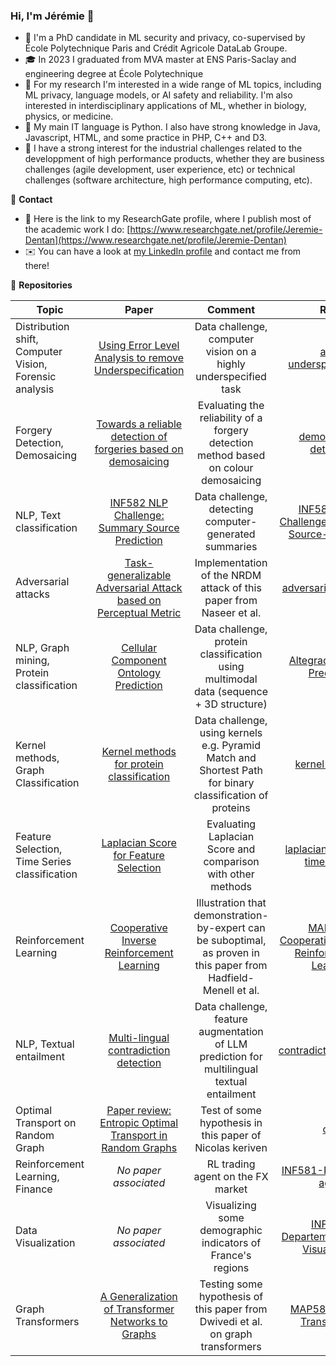 ### Hi, I'm Jérémie 👋

- 📝 I'm a PhD candidate in ML security and privacy, co-supervised by École Polytechnique Paris and Crédit Agricole DataLab Groupe.
- 🎓 In 2023 I graduated from MVA master at ENS Paris-Saclay and engineering degree at École Polytechnique
- 🔭 For my research I'm interested in a wide range of ML topics, including ML privacy, language models, or AI safety and reliability. I'm also interested in interdisciplinary applications of ML, whether in biology, physics, or medicine.
- 🐍 My main IT language is Python. I also have strong knowledge in Java, Javascript, HTML, and some practice in PHP, C++ and D3.
- 🚀 I have a strong interest for the industrial challenges related to the developpment of high performance products, whether they are business challenges (agile development, user experience, etc) or technical challenges (software architecture, high performance computing, etc).

💬 **Contact**

- 📖 Here is the link to my ResearchGate profile, where I publish most of the academic work I do: [https://www.researchgate.net/profile/Jeremie-Dentan](https://www.researchgate.net/profile/Jeremie-Dentan)
- ✉️ You can have a look at [my LinkedIn profile](https://www.linkedin.com/in/jeremiedentan/) and contact me from there!

🌱 **Repositories**

|Topic|Paper|Comment|Repo|
|---|:---:|:---:|:---:|
Distribution shift, Computer Vision, Forensic analysis|[Using Error Level Analysis to remove Underspecification](http://dx.doi.org/10.13140/RG.2.2.25127.21925)|Data challenge, computer vision on a highly underspecified task|[age-underspecification](https://github.com/DentanJeremie/age-underspecification)
Forgery Detection, Demosaicing|[Towards a reliable detection of forgeries based on demosaicing](http://dx.doi.org/10.13140/RG.2.2.17584.02568)|Evaluating the reliability of a forgery detection method based on colour demosaicing|[demosaicing-detection](https://github.com/DentanJeremie/demosaicing-detection)
NLP, Text classification|[INF582 NLP Challenge: Summary Source Prediction](http://dx.doi.org/10.13140/RG.2.2.20076.85125)|Data challenge, detecting computer-generated summaries|[INF582-NLP-Challenge-Summary-Source-Prediction](https://github.com/DentanJeremie/INF582-NLP-Challenge-Summary-Source-Prediction)
Adversarial attacks|[Task-generalizable Adversarial Attack based on Perceptual Metric](https://arxiv.org/abs/1811.09020)|Implementation of the NRDM attack of this paper from Naseer et al.|[adversarialTransferts](https://github.com/DentanJeremie/adversarialTransferts)
NLP, Graph mining, Protein classification|[Cellular Component Ontology Prediction](http://dx.doi.org/10.13140/RG.2.2.11688.24321)|Data challenge, protein classification using multimodal data (sequence + 3D structure)|[Altegrad-Protein-Prediction](https://github.com/DentanJeremie/Altegrad-Protein-Prediction)
Kernel methods, Graph Classification|[Kernel methods for protein classification](https://www.researchgate.net/publication/369913644_Kernel_methods_for_protein_classification)|Data challenge, using kernels e.g. Pyramid Match and Shortest Path for binary classification of proteins|[kernel-proteins](https://github.com/DentanJeremie/kernel-proteins)
Feature Selection, Time Series classification|[Laplacian Score for Feature Selection](https://proceedings.neurips.cc/paper_files/paper/2005/file/b5b03f06271f8917685d14cea7c6c50a-Paper.pdf)|Evaluating Laplacian Score and comparison with other methods|[laplacian-score-4-time-series](https://github.com/decarpentierg/laplacian-score-4-time-series)
Reinforcement Learning|[Cooperative Inverse Reinforcement Learning](https://arxiv.org/abs/1606.03137)|Illustration that demonstration-by-expert can be suboptimal, as proven in this paper from Hadfield-Menell et al.|[MAP578-Cooperative-Inverse-Reinforcement-Learning](https://github.com/DentanJeremie/MAP578-Cooperative-Inverse-Reinforcement-Learning)
NLP, Textual entailment|[Multi-lingual contradiction detection](http://dx.doi.org/10.13140/RG.2.2.15043.68649)|Data challenge, feature augmentation of LLM prediction for multilingual textual entailment|[contradictionDetection](https://github.com/DentanJeremie/contradictionDetection)
Optimal Transport on Random Graph|[Paper review: Entropic Optimal Transport in Random Graphs](http://dx.doi.org/10.13140/RG.2.2.21754.57285)|Test of some hypothesis in this paper of Nicolas keriven|[otrg](https://github.com/DentanJeremie/otrg)
Reinforcement Learning, Finance|*No paper associated*|RL trading agent on the FX market|[INF581-RL-Trading-agent](https://github.com/DentanJeremie/INF581-RL-Trading-agent)
Data Visualization|*No paper associated*|Visualizing some demographic indicators of France's regions|[INF552-Departements-Data-Visualization](https://github.com/DentanJeremie/INF552-Departements-Data-Visualization)
Graph Transformers|[A Generalization of Transformer Networks to Graphs](https://arxiv.org/abs/2012.09699)|Testing some hypothesis of this paper from Dwivedi et al. on graph transformers|[MAP583-Graph-Transformers](https://github.com/DentanJeremie/MAP583-Graph-Transformers)
